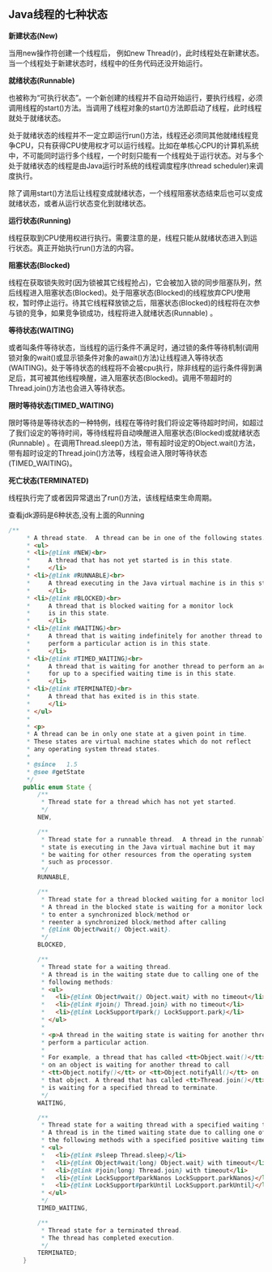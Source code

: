 ## Java线程的七种状态

**新建状态(New)**

当用new操作符创建一个线程后， 例如new Thread(r)，此时线程处在新建状态。 当一个线程处于新建状态时，线程中的任务代码还没开始运行。

**就绪状态(Runnable)**

也被称为“可执行状态”。一个新创建的线程并不自动开始运行，要执行线程，必须调用线程的start()方法。当调用了线程对象的start()方法即启动了线程，此时线程就处于就绪状态。

处于就绪状态的线程并不一定立即运行run()方法，线程还必须同其他就绪线程竞争CPU，只有获得CPU使用权才可以运行线程。比如在单核心CPU的计算机系统中，不可能同时运行多个线程，一个时刻只能有一个线程处于运行状态。对与多个处于就绪状态的线程是由Java运行时系统的线程调度程序(thread scheduler)来调度执行。

除了调用start()方法后让线程变成就绪状态，一个线程阻塞状态结束后也可以变成就绪状态，或者从运行状态变化到就绪状态。

**运行状态(Running)**

线程获取到CPU使用权进行执行。需要注意的是，线程只能从就绪状态进入到运行状态。真正开始执行run()方法的内容。

**阻塞状态(Blocked)**

线程在获取锁失败时(因为锁被其它线程抢占)，它会被加入锁的同步阻塞队列，然后线程进入阻塞状态(Blocked)。处于阻塞状态(Blocked)的线程放弃CPU使用权，暂时停止运行。待其它线程释放锁之后，阻塞状态(Blocked)的线程将在次参与锁的竞争，如果竞争锁成功，线程将进入就绪状态(Runnable) 。

**等待状态(WAITING)**

或者叫条件等待状态，当线程的运行条件不满足时，通过锁的条件等待机制(调用锁对象的wait()或显示锁条件对象的await()方法)让线程进入等待状态(WAITING)。处于等待状态的线程将不会被cpu执行，除非线程的运行条件得到满足后，其可被其他线程唤醒，进入阻塞状态(Blocked)。调用不带超时的Thread.join()方法也会进入等待状态。

**限时等待状态(TIMED_WAITING)**

限时等待是等待状态的一种特例，线程在等待时我们将设定等待超时时间，如超过了我们设定的等待时间，等待线程将自动唤醒进入阻塞状态(Blocked)或就绪状态(Runnable) 。在调用Thread.sleep()方法，带有超时设定的Object.wait()方法，带有超时设定的Thread.join()方法等，线程会进入限时等待状态(TIMED_WAITING)。

**死亡状态(TERMINATED)**

线程执行完了或者因异常退出了run()方法，该线程结束生命周期。



查看jdk源码是6种状态,没有上面的Running

```java
/**
     * A thread state.  A thread can be in one of the following states:
     * <ul>
     * <li>{@link #NEW}<br>
     *     A thread that has not yet started is in this state.
     *     </li>
     * <li>{@link #RUNNABLE}<br>
     *     A thread executing in the Java virtual machine is in this state.
     *     </li>
     * <li>{@link #BLOCKED}<br>
     *     A thread that is blocked waiting for a monitor lock
     *     is in this state.
     *     </li>
     * <li>{@link #WAITING}<br>
     *     A thread that is waiting indefinitely for another thread to
     *     perform a particular action is in this state.
     *     </li>
     * <li>{@link #TIMED_WAITING}<br>
     *     A thread that is waiting for another thread to perform an action
     *     for up to a specified waiting time is in this state.
     *     </li>
     * <li>{@link #TERMINATED}<br>
     *     A thread that has exited is in this state.
     *     </li>
     * </ul>
     *
     * <p>
     * A thread can be in only one state at a given point in time.
     * These states are virtual machine states which do not reflect
     * any operating system thread states.
     *
     * @since   1.5
     * @see #getState
     */
    public enum State {
        /**
         * Thread state for a thread which has not yet started.
         */
        NEW,

        /**
         * Thread state for a runnable thread.  A thread in the runnable
         * state is executing in the Java virtual machine but it may
         * be waiting for other resources from the operating system
         * such as processor.
         */
        RUNNABLE,

        /**
         * Thread state for a thread blocked waiting for a monitor lock.
         * A thread in the blocked state is waiting for a monitor lock
         * to enter a synchronized block/method or
         * reenter a synchronized block/method after calling
         * {@link Object#wait() Object.wait}.
         */
        BLOCKED,

        /**
         * Thread state for a waiting thread.
         * A thread is in the waiting state due to calling one of the
         * following methods:
         * <ul>
         *   <li>{@link Object#wait() Object.wait} with no timeout</li>
         *   <li>{@link #join() Thread.join} with no timeout</li>
         *   <li>{@link LockSupport#park() LockSupport.park}</li>
         * </ul>
         *
         * <p>A thread in the waiting state is waiting for another thread to
         * perform a particular action.
         *
         * For example, a thread that has called <tt>Object.wait()</tt>
         * on an object is waiting for another thread to call
         * <tt>Object.notify()</tt> or <tt>Object.notifyAll()</tt> on
         * that object. A thread that has called <tt>Thread.join()</tt>
         * is waiting for a specified thread to terminate.
         */
        WAITING,

        /**
         * Thread state for a waiting thread with a specified waiting time.
         * A thread is in the timed waiting state due to calling one of
         * the following methods with a specified positive waiting time:
         * <ul>
         *   <li>{@link #sleep Thread.sleep}</li>
         *   <li>{@link Object#wait(long) Object.wait} with timeout</li>
         *   <li>{@link #join(long) Thread.join} with timeout</li>
         *   <li>{@link LockSupport#parkNanos LockSupport.parkNanos}</li>
         *   <li>{@link LockSupport#parkUntil LockSupport.parkUntil}</li>
         * </ul>
         */
        TIMED_WAITING,

        /**
         * Thread state for a terminated thread.
         * The thread has completed execution.
         */
        TERMINATED;
    }
```

